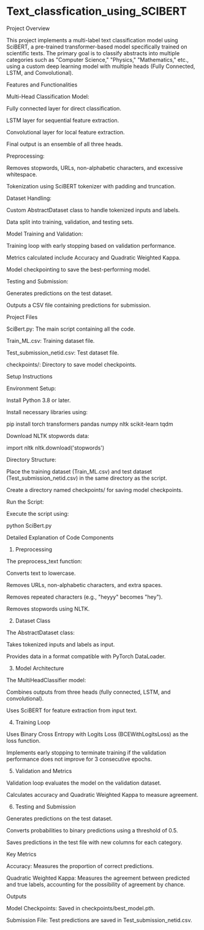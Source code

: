 # Text_classfication_using_SCIBERT


Project Overview

This project implements a multi-label text classification model using SciBERT, a pre-trained transformer-based model specifically trained on scientific texts. The primary goal is to classify abstracts into multiple categories such as "Computer Science," "Physics," "Mathematics," etc., using a custom deep learning model with multiple heads (Fully Connected, LSTM, and Convolutional).

Features and Functionalities

Multi-Head Classification Model:

Fully connected layer for direct classification.

LSTM layer for sequential feature extraction.

Convolutional layer for local feature extraction.

Final output is an ensemble of all three heads.

Preprocessing:

Removes stopwords, URLs, non-alphabetic characters, and excessive whitespace.

Tokenization using SciBERT tokenizer with padding and truncation.

Dataset Handling:

Custom AbstractDataset class to handle tokenized inputs and labels.

Data split into training, validation, and testing sets.

Model Training and Validation:

Training loop with early stopping based on validation performance.

Metrics calculated include Accuracy and Quadratic Weighted Kappa.

Model checkpointing to save the best-performing model.

Testing and Submission:

Generates predictions on the test dataset.

Outputs a CSV file containing predictions for submission.

Project Files

SciBert.py: The main script containing all the code.

Train_ML.csv: Training dataset file.

Test_submission_netid.csv: Test dataset file.

checkpoints/: Directory to save model checkpoints.

Setup Instructions

Environment Setup:

Install Python 3.8 or later.

Install necessary libraries using:

pip install torch transformers pandas numpy nltk scikit-learn tqdm

Download NLTK stopwords data:

import nltk
nltk.download('stopwords')

Directory Structure:

Place the training dataset (Train_ML.csv) and test dataset (Test_submission_netid.csv) in the same directory as the script.

Create a directory named checkpoints/ for saving model checkpoints.

Run the Script:

Execute the script using:

python SciBert.py

Detailed Explanation of Code Components

1. Preprocessing

The preprocess_text function:

Converts text to lowercase.

Removes URLs, non-alphabetic characters, and extra spaces.

Removes repeated characters (e.g., "heyyy" becomes "hey").

Removes stopwords using NLTK.

2. Dataset Class

The AbstractDataset class:

Takes tokenized inputs and labels as input.

Provides data in a format compatible with PyTorch DataLoader.

3. Model Architecture

The MultiHeadClassifier model:

Combines outputs from three heads (fully connected, LSTM, and convolutional).

Uses SciBERT for feature extraction from input text.

4. Training Loop

Uses Binary Cross Entropy with Logits Loss (BCEWithLogitsLoss) as the loss function.

Implements early stopping to terminate training if the validation performance does not improve for 3 consecutive epochs.

5. Validation and Metrics

Validation loop evaluates the model on the validation dataset.

Calculates accuracy and Quadratic Weighted Kappa to measure agreement.

6. Testing and Submission

Generates predictions on the test dataset.

Converts probabilities to binary predictions using a threshold of 0.5.

Saves predictions in the test file with new columns for each category.

Key Metrics

Accuracy: Measures the proportion of correct predictions.

Quadratic Weighted Kappa: Measures the agreement between predicted and true labels, accounting for the possibility of agreement by chance.

Outputs

Model Checkpoints: Saved in checkpoints/best_model.pth.

Submission File: Test predictions are saved in Test_submission_netid.csv.
